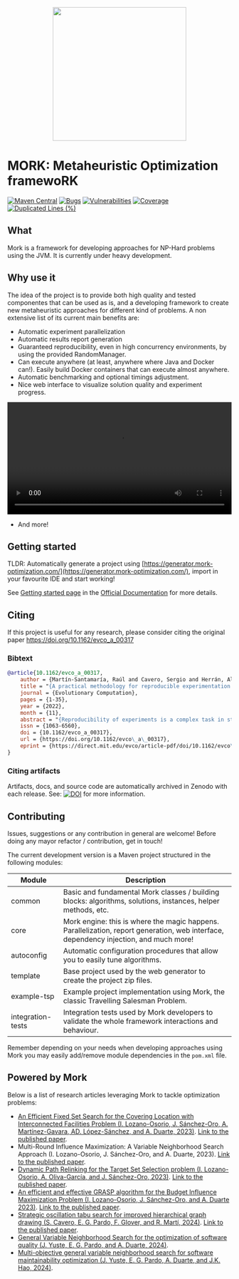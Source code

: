 <p align="center">
<img src="https://user-images.githubusercontent.com/55482385/233611563-4f5c91f2-af36-4437-a4b5-572b6655487a.svg" width="300" align="center" style="margin: 0 auto"/>
</p>

# MORK: Metaheuristic Optimization framewoRK 

[![Maven Central](https://maven-badges.herokuapp.com/maven-central/es.urjc.etsii.grafo/mork/badge.svg?style=square)](https://search.maven.org/artifact/es.urjc.etsii.grafo/mork) 
[![Bugs](https://sonarcloud.io/api/project_badges/measure?project=rmartinsanta_mork&metric=bugs)](https://sonarcloud.io/dashboard?id=rmartinsanta_mork) [![Vulnerabilities](https://sonarcloud.io/api/project_badges/measure?project=rmartinsanta_mork&metric=vulnerabilities)](https://sonarcloud.io/dashboard?id=rmartinsanta_mork)
[![Coverage](https://sonarcloud.io/api/project_badges/measure?project=rmartinsanta_mork&metric=coverage)](https://sonarcloud.io/dashboard?id=rmartinsanta_mork) [![Duplicated Lines (%)](https://sonarcloud.io/api/project_badges/measure?project=rmartinsanta_mork&metric=duplicated_lines_density)](https://sonarcloud.io/dashboard?id=rmartinsanta_mork)


## What
Mork is a framework for developing approaches for NP-Hard problems using the JVM. 
It is currently under heavy development.

## Why use it
The idea of the project is to provide both high quality and tested componentes that can be used as is, and a developing framework to create new metaheuristic approaches for different kind of problems. A non extensive list of its current main benefits are:

- Automatic experiment parallelization
- Automatic results report generation
- Guaranteed reproducibility, even in high concurrency environments, by using the provided RandomManager.
- Can execute anywhere (at least, anywhere where Java and Docker can!). Easily build Docker containers that can execute almost anywhere.
- Automatic benchmarking and optional timings adjustment.
- Nice web interface to visualize solution quality and experiment progress.

<video width="100%" autoplay>
  <source src="https://user-images.githubusercontent.com/55482385/140910473-1fa14244-5ef9-4ec5-9cf6-1139578f4151.mov" type="video/mp4">
</video>

- And more!


## Getting started

TLDR: Automatically generate a project using [https://generator.mork-optimization.com/](https://generator.mork-optimization.com/), 
import in your favourite IDE and start working!

See [Getting started page](https://mork-optimization.readthedocs.io/en/latest/quickstart/starting/) in the [Official Documentation](https://mork-optimization.readthedocs.io/en/latest/) for more details.

## Citing

If this project is useful for any research, please consider citing the original paper
https://doi.org/10.1162/evco_a_00317

### Bibtext
```bib 
@article{10.1162/evco_a_00317,
    author = {Martín-Santamaría, Raúl and Cavero, Sergio and Herrán, Alberto and Duarte, Abraham and Colmenar, J. Manuel},
    title = "{A practical methodology for reproducible experimentation: an application to the Double-row Facility Layout Problem}",
    journal = {Evolutionary Computation},
    pages = {1-35},
    year = {2022},
    month = {11},
    abstract = "{Reproducibility of experiments is a complex task in stochastic methods such as evolutionary algorithms or metaheuristics in general. Many works from the literature give general guidelines to favor reproducibility. However, none of them provide both a practical set of steps and also software tools to help on this process. In this paper, we propose a practical methodology to favor reproducibility in optimization problems tackled with stochastic methods. This methodology is divided into three main steps, where the researcher is assisted by software tools which implement state-of-theart techniques related to this process. The methodology has been applied to study the Double Row Facility Layout Problem, where we propose a new algorithm able to obtain better results than the state-of-the-art methods. To this aim, we have also replicated the previous methods in order to complete the study with a new set of larger instances. All the produced artifacts related to the methodology and the study of the target problem are available in Zenodo.}",
    issn = {1063-6560},
    doi = {10.1162/evco_a_00317},
    url = {https://doi.org/10.1162/evco\_a\_00317},
    eprint = {https://direct.mit.edu/evco/article-pdf/doi/10.1162/evco\_a\_00317/2057545/evco\_a\_00317.pdf},
}
```

### Citing artifacts
Artifacts, docs, and source code are automatically archived in Zenodo with each release. See:
[![DOI](https://zenodo.org/badge/223169907.svg)](https://zenodo.org/badge/latestdoi/223169907)
 for more information.

## Contributing

Issues, suggestions or any contribution in general are welcome! 
Before doing any mayor refactor / contribution, get in touch!

The current development version is a Maven project structured in the following modules:

| Module            | Description                                                                                                                           |
|-------------------|---------------------------------------------------------------------------------------------------------------------------------------|
| common            | Basic and fundamental Mork classes / building blocks: algorithms, solutions, instances, helper methods, etc.                          |
| core              | Mork engine: this is where the magic happens. Parallelization, report generation, web interface, dependency injection, and much more! |
| autoconfig        | Automatic configuration procedures that allow you to easily tune algorithms.                                                          |
| template          | Base project used by the web generator to create the project zip files.                                                               |
| example-tsp       | Example project implementation using Mork, the classic Travelling Salesman Problem.                                                   |
| integration-tests | Integration tests used by Mork developers to validate the whole framework interactions and behaviour.                                 |


Remember depending on your needs when developing approaches using Mork you may easily add/remove module dependencies in the `pom.xml` file.


## Powered by Mork

Below is a list of research articles leveraging Mork to tackle optimization problems:

- [An Efficient Fixed Set Search for the Covering Location with Interconnected Facilities Problem (I. Lozano-Osorio, J. Sánchez-Oro, A. Martínez-Gavara, AD. López-Sánchez, and A. Duarte, 2023)](https://grafo.etsii.urjc.es/CPIF-MIC). [Link to the published paper](https://doi.org/10.1007/978-3-031-26504-4_37).
- Multi-Round Influence Maximization: A Variable Neighborhood Search Approach (I. Lozano-Osorio, J. Sánchez-Oro, and A. Duarte, 2023). [Link to the published paper](https://doi.org/10.1007/978-3-031-34500-5_9).
- [Dynamic Path Relinking for the Target Set Selection problem (I. Lozano-Osorio, A. Oliva-García, and J. Sánchez-Oro, 2023)](https://grafo.etsii.urjc.es/TSS). [Link to the published paper](https://doi.org/10.1016/j.knosys.2023.110827).
- [An efficient and effective GRASP algorithm for the Budget Influence Maximization Problem (I. Lozano-Osorio, J. Sánchez-Oro, and A. Duarte 2023)](https://grafo.etsii.urjc.es/BIMP). [Link to the published paper](https://doi.org/10.1007/s12652-023-04680-z).   
- [Strategic oscillation tabu search for improved hierarchical graph drawing (S. Cavero, E. G. Pardo, F. Glover, and R. Martí, 2024)](https://github.com/scaverod/SOS-TS-GraphDrawing). [Link to the published paper](https://doi.org/10.1016/j.eswa.2023.122668).
- [General Variable Neighborhood Search for the optimization of software quality (J. Yuste, E. G. Pardo, and A. Duarte, 2024)](https://doi.org/10.1016/j.cor.2024.106584). 
- [Multi-objective general variable neighborhood search for software maintainability optimization (J. Yuste, E. G. Pardo, A. Duarte, and J.K. Hao, 2024)](https://doi.org/10.1016/j.engappai.2024.108593).
